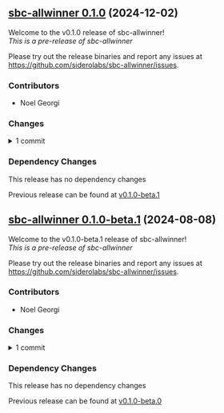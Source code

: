## [sbc-allwinner 0.1.0](https://github.com/siderolabs/sbc-allwinner/releases/tag/v0.1.0) (2024-12-02)

Welcome to the v0.1.0 release of sbc-allwinner!  
*This is a pre-release of sbc-allwinner*



Please try out the release binaries and report any issues at
https://github.com/siderolabs/sbc-allwinner/issues.

### Contributors

* Noel Georgi

### Changes
<details><summary>1 commit</summary>
<p>

* [`67a8190`](https://github.com/siderolabs/sbc-allwinner/commit/67a8190090a09c0f42213f44e964ff29496daa24) chore: bump deps
</p>
</details>

### Dependency Changes

This release has no dependency changes

Previous release can be found at [v0.1.0-beta.1](https://github.com/siderolabs/sbc-allwinner/releases/tag/v0.1.0-beta.1)

## [sbc-allwinner 0.1.0-beta.1](https://github.com/siderolabs/sbc-allwinner/releases/tag/v0.1.0-beta.1) (2024-08-08)

Welcome to the v0.1.0-beta.1 release of sbc-allwinner!  
*This is a pre-release of sbc-allwinner*



Please try out the release binaries and report any issues at
https://github.com/siderolabs/sbc-allwinner/issues.

### Contributors

* Noel Georgi

### Changes
<details><summary>1 commit</summary>
<p>

* [`383d5f4`](https://github.com/siderolabs/sbc-allwinner/commit/383d5f436532ef255bf442bc9deb87d4ebe0a3b9) chore: rekres and bump deps
</p>
</details>

### Dependency Changes

This release has no dependency changes

Previous release can be found at [v0.1.0-beta.0](https://github.com/siderolabs/sbc-allwinner/releases/tag/v0.1.0-beta.0)


